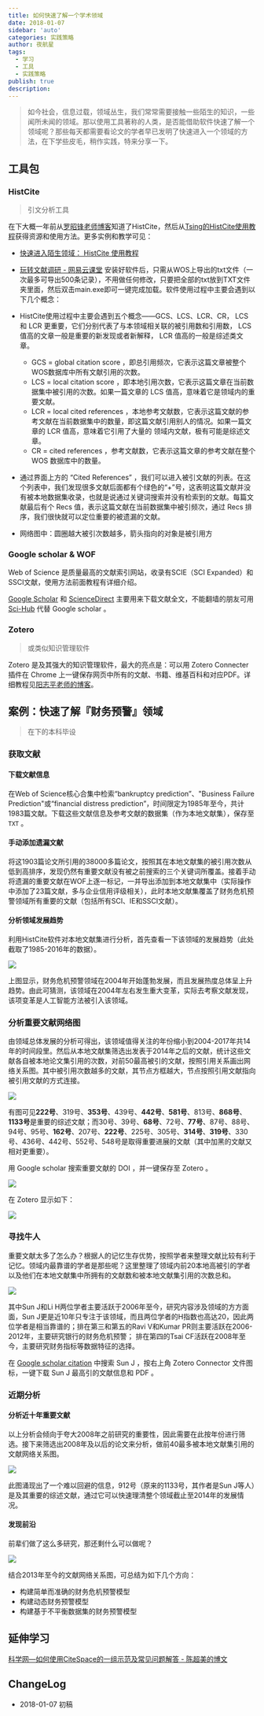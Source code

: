 ```yaml
---
title: 如何快速了解一个学术领域
date: 2018-01-07
sidebar: 'auto'
categories: 实践策略
author: 夜航星
tags:
  - 学习
  - 工具
  - 实践策略
publish: true
description: 
---
```


>   如今社会，信息过载，领域丛生，我们常常需要接触一些陌生的知识，一些闻所未闻的领域。那以使用工具著称的人类，是否能借助软件快速了解一个领域呢？那些每天都需要看论文的学者早已发明了快速进入一个领域的方法，在下学些皮毛，稍作实践，特来分享一下。

## 工具包

### HistCite

>   引文分析工具

在下大概一年前从[罗昭锋老师博客](http://blog.sciencenet.cn/blog-304685-383399.html)知道了HistCite，然后从[Tsing的HistCite使用教程](https://zhuanlan.zhihu.com/p/20902898)获得资源和使用方法。更多实例和教学可见：

* [快速进入陌生领域： HistCite 使用教程](http://ztever.com/histcite-manu/)
* [玩转文献调研 - 网易云课堂](http://study.163.com/course/introduction/1373003.htm#/courseDetail)
安装好软件后，只需从WOS上导出的txt文件（一次最多可导出500条记录），不用做任何修改，只要把全部的txt放到TXT文件夹里面，然后双击main.exe即可一键完成加载。软件使用过程中主要会遇到以下几个概念：

* HistCite使用过程中主要会遇到五个概念——GCS、LCS、LCR、CR， LCS 和 LCR 更重要，它们分别代表了与本领域相关联的被引用数和引用数， LCS 值高的文章一般是重要的新发现或者新解释， LCR 值高的一般是综述类文章。
   * GCS = global citation score ，即总引用频次，它表示这篇文章被整个WOS数据库中所有文献引用的次数。
   * LCS = local citation score ，即本地引用次数，它表示这篇文章在当前数据集中被引用的次数。如果一篇文章的 LCS 值高，意味着它是领域内的重要文献。
   * LCR = local cited references ，本地参考文献数，它表示这篇文献的参考文献在当前数据集中的数量，即这篇文献引用别人的情况。如果一篇文章的 LCR 值高，意味着它引用了大量的  领域内文献，极有可能是综述文章。
   * CR = cited references ，参考文献数，它表示这篇文章的参考文献在整个 WOS 数据库中的数量。
* 通过界面上方的 “Cited References” ，我们可以进入被引文献的列表。在这个列表中，我们发现很多文献后面都有个绿色的“+”号，这表明这篇文献并没有被本地数据集收录，也就是说通过关键词搜索并没有检索到的文献。每篇文献最后有个 Recs 值，表示这篇文献在当前数据集中被引频次，通过 Recs 排序，我们很快就可以定位重要的被遗漏的文献。
* 网络图中：圆圈越大被引次数越多，箭头指向的对象是被引用方

### Google scholar & WOF

Web of Science 是质量最高的文献索引网站，收录有SCIE（SCI Expanded）和SSCI文献，使用方法前面教程有详细介绍。

[Google Scholar](https://scholar.google.com.sg/schhp?hl=zh-CN) 和 [ScienceDirect](http://www.sciencedirect.com/) 主要用来下载文献全文，不能翻墙的朋友可用 [Sci-Hub](https://sci-hub.org.cn/schhp?hl=zh-TW&as_sdt=0,5) 代替 Google scholar 。

### Zotero

>   或类似知识管理软件

Zotero 是及其强大的知识管理软件，最大的亮点是：可以用 Zotero Connecter 插件在 Chrome 上一键保存网页中所有的文献、书籍、维基百科和对应PDF。详细教程见[阳志平老师的博客](http://www.yangzhiping.com/tech/)。

## 案例：快速了解『财务预警』领域

> 在下的本科毕设

### 获取文献

#### 下载文献信息

在Web of Science核心合集中检索“bankruptcy prediction”、"Business Failure Prediction"或“financial distress prediction”，时间限定为1985年至今，共计1983篇文献。下载这些文献信息及参考文献的数据集（作为本地文献集），保存至 `TXT` 。

#### 手动添加遗漏文献

将这1903篇论文所引用的38000多篇论文，按照其在本地文献集的被引用次数从低到高排序，发现仍然有重要文献没有被之前搜索的三个关键词所覆盖。接着手动将遗漏的重要文献在WOF上逐一标记，一并导出添加到本地文献集中（实际操作中添加了23篇文献，多与企业信用评级相关），此时本地文献集覆盖了财务危机预警领域所有重要的文献（包括所有SCI、IE和SSCI文献）。

#### 分析领域发展趋势

利用HistCite软件对本地文献集进行分析，首先查看一下该领域的发展趋势（此处截取了1985-2016年的数据）。

![](http://images.austinxt.com/cy论文数统计.JPG)

上图显示，财务危机预警领域在2004年开始蓬勃发展，而且发展热度总体呈上升趋势。由此可猜测，该领域在2004年左右发生重大变革，实际去考察文献发现，该项变革是人工智能方法被引入该领域。

### 分析重要文献网络图

由领域总体发展的分析可得出，该领域值得关注的年份缩小到2004-2017年共14年的时间段里。然后从本地文献集筛选出发表于2014年之后的文献，统计这些文献各自被本地论文集引用的次数，对前50最高被引的文献，按照引用关系画出网络关系图。其中被引用次数越多的文献，其节点方框越大，节点按照引用文献指向被引用文献的方式连接。

![](http://images.austinxt.com/50afterlanguage&2004-.bmp)

有图可见**222号**、319号、**353号**、439号、**442号**、**581号**、813号、**868号**、**1133号**是重要的综述文献；而30号、39号、**68号**、72号、**77号**、87号、88号、94号、95号、**162号**、207号、**222号**、225号、305号、**314号**、**319号**、330号、436号、442号、552号、548号是取得重要进展的文献（其中加黑的文献又相对更重要）。

用 Google scholar 搜索重要文献的 DOI ，并一键保存至 Zotero 。

![](http://images.austinxt.com/Predicting_financial_distress_and_corporate_failure__A_review_from_the_state-of-the-art_definitions__modeling__sampling__and_featuring_approaches_-_ScienceDirect.png)

在 Zotero 显示如下：

![](http://images.austinxt.com/Zotero.png)

### 寻找牛人

重要文献太多了怎么办？根据人的记忆生存优势，按照学者来整理文献比较有利于记忆。领域内最靠谱的学者是那些呢？这里整理了领域内前20本地高被引的学者以及他们在本地文献集中所拥有的文献数和被本地文献集引用的次数总和。

![](http://images.austinxt.com/cy学者排名.JPG)

其中Sun J和Li H两位学者主要活跃于2006年至今，研究内容涉及领域的方方面面，Sun J更是近10年只专注于该领域，而且两位学者的H指数也高达20，因此两位学者是相当靠谱的；排在第三和第五的Ravi V和Kumar PR则主要活跃在2006-2012年，主要研究银行的财务危机预警； 排在第四的Tsai CF活跃在2008年至今，主要研究财务指标等数据特征的选择。

在 [Google scholar citation](https://scholar.google.com/citations?mauthors=&hl=en&view_op=search_authors) 中搜索 Sun J ，按右上角 Zotero Connector 文件图标，一键下载 Sun J 最高引的文献信息和 PDF 。

### 近期分析

#### 分析近十年重要文献

以上分析会倾向于夸大2008年之前研究的重要性，因此需要在此按年份进行筛选。接下来筛选出2008年及以后的论文来分析，做前40最多被本地文献集引用的文献网络关系图。

![](http://images.austinxt.com/2008-.bmp)

此图涌现出了一个难以回避的信息，912号（原来的1133号，其作者是Sun J等人）是及其重要的综述文献，通过它可以快速理清整个领域截止至2014年的发展情况。

#### 发现前沿

前辈们做了这么多研究，那还剩什么可以做呢？

![](http://images.austinxt.com/2013-.bmp)

结合2013年至今的文献网络关系图，可总结为如下几个方向：

- 构建简单而准确的财务危机预警模型
- 构建动态财务预警模型
- 构建基于不平衡数据集的财务预警模型

## 延伸学习

[科学网—如何使用CiteSpace的一组示范及常见问题解答 - 陈超美的博文](http://blog.sciencenet.cn/blog-496649-838067.html)

## ChangeLog

- 2018-01-07 初稿